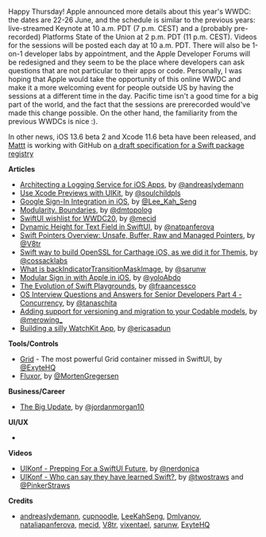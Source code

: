 Happy Thursday! Apple announced more details about this year's WWDC: the dates are 22-26 June, and the schedule is similar to the previous years: live-streamed Keynote at 10 a.m. PDT (7 p.m. CEST) and a (probably pre-recorded) Platforms State of the Union at 2 p.m. PDT (11 p.m. CEST). Videos for the sessions will be posted each day at 10 a.m. PDT. There will also be 1-on-1 developer labs by appointment, and the Apple Developer Forums will be redesigned and they seem to be the place where developers can ask questions that are not particular to their apps or code. Personally, I was hoping that Apple would take the opportunity of this online WWDC and make it a more welcoming event for people outside US by having the sessions at a different time in the day. Pacific time isn't a good time for a big part of the world, and the fact that the sessions are prerecorded would've made this change possible. On the other hand, the familiarity from the previous WWDCs is nice :).

In other news, iOS 13.6 beta 2 and Xcode 11.6 beta have been released, and [Mattt](https://twitter.com/mattt) is working with GitHub on [a draft specification for a Swift package registry](https://forums.swift.org/t/swift-package-registry-service/37219)

**Articles**

* [Architecting a Logging Service for iOS Apps](https://andreaslydemann.com/architecting-a-logging-service-for-ios-apps/), by [@andreaslydemann](https://twitter.com/andreaslydemann)
* [Use Xcode Previews with UIKit](https://fluffy.es/xcode-previews-uikit/), by [@soulchildpls](https://twitter.com/soulchildpls)
* [Google Sign-In Integration in iOS](https://swiftsenpai.com/development/google-sign-in-integration/), by [@Lee_Kah_Seng](https://twitter.com/Lee_Kah_Seng)
* [Modularity. Boundaries](https://dmtopolog.com/modularity-1-boundaries/), by [@dmtopolog](https://twitter.com/dmtopolog)
* [SwiftUI wishlist for WWDC20](https://swiftwithmajid.com/2020/06/10/swiftui-wishlist-for-wwdc20/), by [@mecid](https://twitter.com/mecid)
* [Dynamic Height for Text Field in SwiftUI](https://lostmoa.com/blog/DynamicHeightForTextFieldInSwiftUI/), by [@natpanferova](https://twitter.com/natpanferova)
* [Swift Pointers Overview: Unsafe, Buffer, Raw and Managed Pointers](https://www.vadimbulavin.com/swift-pointers-overview-unsafe-buffer-raw-and-managed-pointers/), by [@V8tr](https://twitter.com/V8tr)
* [Swift way to build OpenSSL for Carthage iOS, as we did it for Themis](https://www.cossacklabs.com/blog/openssl-for-carthage-for-themis), by [@cossacklabs](https://twitter.com/cossacklabs)
* [What is backIndicatorTransitionMaskImage](https://sarunw.com/posts/what-is-backindicatortransitionmaskimage/), by [@sarunw](https://twitter.com/sarunw)
* [Modular Sign in with Apple in iOS](https://blog.usejournal.com/modular-sign-in-with-apple-in-ios-d18ad913aa47), by [@yoloAbdo](https://twitter.com/yoloAbdo)
* [The Evolution of Swift Playgrounds](https://medium.com/@francesco_/the-evolution-of-swift-playgrounds-39bf168be8f), by [@fraancessco](https://twitter.com/fraancessco)
* [OS Interview Questions and Answers for Senior Developers Part 4 - Concurrency](https://www.tanaschita.com/posts/20200530-ios-interview-questions-and-answers-for-senior-developers-part-4/), by [@tanaschita](https://twitter.com/tanaschita)
* [Adding support for versioning and migration to your Codable models](http://merowing.info/2020/06/adding-support-for-versioning-and-migration-to-your-codable-models./), by [@merowing_](https://twitter.com/merowing_)
* [Building a silly WatchKit App](https://ericasadun.com/2020/06/05/building-a-silly-watchkit-app/), by [@ericasadun](https://twitter.com/ericasadun)

**Tools/Controls**

* [Grid](https://github.com/exyte/Grid) - The most powerful Grid container missed in SwiftUI, by [@ExyteHQ](https://twitter.com/ExyteHQ)
* [Fluxor](https://github.com/FluxorOrg/Fluxor), by [@MortenGregersen](https://twitter.com/MortenGregersen)

**Business/Career**

* [The Big Update](https://www.swiftjectivec.com/the-big-update/), by [@jordanmorgan10](https://www.twitter.com/jordanmorgan10)

**UI/UX**

*

**Videos**

* [UIKonf - Prepping For a SwiftUI Future](https://www.youtube.com/watch?v=Ezqkna_KPCQ&list=PLdr22uU_wISpu7T6JWq7eMSxP0tYcmXcB), by [@nerdonica](https://twitter.com/nerdonica)
* [UIKonf - Who can say they have learned Swift?](https://www.youtube.com/watch?v=EiiV5OnFo2Y&list=PLdr22uU_wISpu7T6JWq7eMSxP0tYcmXcB), by [@twostraws](https://twitter.com/twostraws) and [@PinkerStraws](https://twitter.com/PinkerStraws)

**Credits**

* [andreaslydemann](https://github.com/andreaslydemann), [cupnoodle](https://github.com/cupnoodle), [LeeKahSeng](https://github.com/LeeKahSeng), [DmIvanov](https://github.com/DmIvanov), [nataliapanferova](https://github.com/nataliapanferova), [mecid](https://github.com/mecid), [V8tr](https://github.com/V8tr), [vixentael](https://github.com/vixentael), [sarunw](https://github.com/sarunw), [ExyteHQ](https://github.com/exyte)
